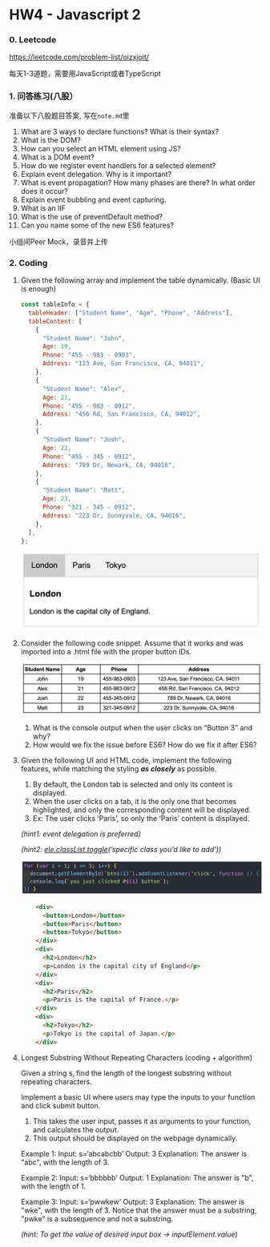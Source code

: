 # HW4 - Javascript 2

### 0. Leetcode

https://leetcode.com/problem-list/oizxjoit/

每天1-3道题，需要用JavaScript或者TypeScript

### 1. 问答练习(八股）

准备以下⼋股题⽬答案, 写在`note.md`⾥

<aside>

1. What are 3 ways to declare functions? What is their syntax?
2. What is the DOM?
3. How can you select an HTML element using JS?
4. What is a DOM event?
5. How do we register event handlers for a selected element?
6. Explain event delegation. Why is it important?
7. What is event propagation? How many phases are there? In what order does it occur?
8. Explain event bubbling and event capturing.
9. What is an IIF
10. What is the use of preventDefault method?
11. Can you name some of the new ES6 features?
</aside>

⼩组间Peer Mock，录⾳并上传

### 2. Coding

1. Given the following array and implement the table dynamically. (Basic UI is enough)
    
    ```jsx
    const tableInfo = {
      tableHeader: ["Student Name", "Age", "Phone", "Address"],
      tableContent: [
        {
          "Student Name": "John",
          Age: 19,
          Phone: "455 - 983 - 0903",
          Address: "123 Ave, San Francisco, CA, 94011",
        },
        {
          "Student Name": "Alex",
          Age: 21,
          Phone: "455 - 983 - 0912",
          Address: "456 Rd, San Francisco, CA, 94012",
        },
        {
          "Student Name": "Josh",
          Age: 22,
          Phone: "455 - 345 - 0912",
          Address: "789 Dr, Newark, CA, 94016",
        },
        {
          "Student Name": "Matt",
          Age: 23,
          Phone: "321 - 345 - 0912",
          Address: "223 Dr, Sunnyvale, CA, 94016",
        },
      ],
    };
    ```
    
    ![0.png](resource/0.png)
    

1. Consider the following code snippet. Assume that it works and was imported into a .html file
with the proper button IDs.
    
    ![1.png](resource/1.png)
    
    1. What is the console output when the user clicks on “Button 3” and why?
    2. How would we fix the issue before ES6? How do we fix it after ES6?
    
2. Given the following UI and HTML code, implement the following features, while matching the styling ***as closely*** as possible.
    1. By default, the London tab is selected and only its content is displayed.
    2. When the user clicks on a tab, it is the only one that becomes highlighted, and only the corresponding content will be displayed.
    3. Ex: The user clicks ‘Paris’, so only the ‘Paris’ content is displayed.
    
    *(hint1: event delegation is preferred)* 
    
    *(hint2: [ele.classList.toggle](https://developer.mozilla.org/en-US/docs/Web/API/DOMTokenList/toggle)(’specific class you’d like to add’))* 
    
    ![2.png](resource/2.png)
    
    ```html
        <div>
          <button>London</button>
          <button>Paris</button>
          <button>Tokyo</button>
        </div>
        <div>
          <h2>London</h2>
          <p>London is the capital city of England</p>
        </div>
        <div>
          <h2>Paris</h2>
          <p>Paris is the capital of France.</p>
        </div>
        <div>
          <h2>Tokyo</h2>
          <p>Tokyo is the capital of Japan.</p>
        </div>
    ```
    
3. Longest Substring Without Repeating Characters (coding + algorithm)
    
    Given a string s, find the length of the longest substring without repeating characters.
    
    Implement a basic UI where users may type the inputs to your function and click submit button.
    
    1. This takes the user input, passes it as arguments to your function, and calculates the output.
    2. This output should be displayed on the webpage dynamically.
    
    Example 1:
    Input: s=‘abcabcbb’
    Output: 3
    Explanation: The answer is "abc", with the length of 3.
    
    Example 2:
    Input: s=‘bbbbbb’
    Output: 1
    Explanation: The answer is "b", with the length of 1.
    
    Example 3:
    Input: s=‘pwwkew’
    Output: 3
    Explanation: The answer is "wke", with the length of 3. Notice that the answer must be a substring, "pwke" is a subsequence and not a substring.
    
    *(hint: To get the value of desired input box → inputElement.value)*